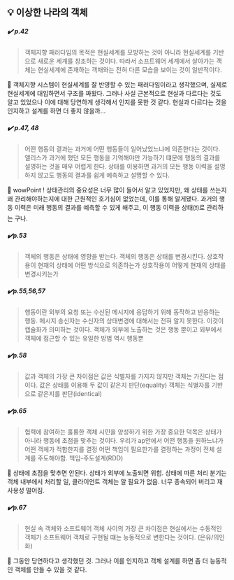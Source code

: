 ## 💡 이상한 나라의 객체

##### ✔️ p.42
> 객체지향 패러다임의 목적은 현실세계를 모방하는 것이 아니라 현실세계를 기반으로 새로운 세계를 창조하는 것이다. 따라서 소프트웨어 세계에서 살아가는 객체는 현실세계에 존재하는 객채와는 전혀 다른 모습을 보이는 것이 일반적이다.

🤔 객체지향 시스템이 현실세계를 잘 반영할 수 있는 패러다임이라고 생각했으며, 실제로 현실세계에 대입하면서 구조를 짜왔다. 그러나 사실 근본적으로 현실과 다르다는 것도 알고 있었으나 이에 대해 당연하게 생각해서 인지를 못한 것 같다. 현실과 다르다는 것을 인지하고 설계를 하면 더 좋지 않을까...

##### ✔️ p.47, 48
> 어떤 행동의 결과는 과거에 어떤 행동들이 일어났었느냐에 의존한다는 것이다.
> 앨리스가 과거에 했던 모든 행동을 기억해야만 가능하기 떄문에 행동의 결과를 설명하는 것을 매우 어렵게 한다.
> 상태를 이용하면 과거의 모든 행동 이력을 설명하지 않고도 행동의 결과를 쉽게 예측하고 설명할 수 있다.

🤔 wowPoint ! 상태관리의 중요성은 너무 많이 들어서 알고 있었지만, 왜 상태를 쓰는지 왜 관리해야하는지에 대한 근원적인 호기심이 없었는데, 이를 통해 알게됐다. 과거의 행동 이력은 미래 행동의 결과를 예측할 수 있게 해주고, 이 행동 이력을 상태(❗)로 관리하는 구나.

##### ✔️p.53
> 객체의 행동은 상태에 영향을 받는다.
> 객체의 행동은 상태를 변경시킨다.
> 상호작용이 현재의 상태에 어떤 방식으로 의존하는가
> 상호작용이 어떻게 현재의 상태를 변경시키는가

##### ✔️p.55,56,57
> 행동이란 외부의 요청 또는 수신된 메시지에 응답하기 위해 동작하고 반응하는 행동.
> 메시지 송신자는 수신자의 상태변경에 대해서는 전혀 알지 못한다. 이것이 캡슐화가 의미하는 것이다.
> 객체가 외부에 노출하는 것은 행동 뿐이고 외부에서 객체에 접근할 수 있는 유일한 방법 역시 행동뿐

##### ✔️p.58
> 값과 객체의 가장 큰 차이점은 값은 식별자를 가지지 않지만 객체는 가진다는 점이다.
> 값은 상태를 이용해 두 값이 같은지 판단(equality)
> 객체는 식별자를 기반으로 같은지를 판단(identical)

##### ✔️p.65
> 협력에 참여하는 훌륭한 객체 시민을 양성하기 위한 가장 중요한 덕목은 상태가 아니라 행동에 초점을 맞추는 것이다. 
> 우리가 ap안에서 어떤 행동을 원하느냐가 어떤 객체가 적합한지를 결정
> 어떤 책임이 필요한가를 결정하는 과정이 전체 설계를 주도해야함.
> 책임-주도설계(RDD)

🤔 상태에 초점을 맞추면 안된다. 상태가 외부에 노출되면 위험. 상태에 따른 처리 분기는 객체 내부에서 처리할 일, 클라이언트 객체는 알 필요가 없음. 너무 종속되어 버리고 재사용성 떨어짐.

##### ✔️p.67
> 현실 속 객체와 소프트웨어 객체 사이의 가장 큰 차이점은 현실에서는 수동적인 객체가 소프트웨어 객체로 구현될 떄는 능동적으로 변한다는 것이다. (은유/의인화)

🤔 그동안 당연하다고 생각했던 것. 그러나 이를 인지하고 객체 설계를 하면 좀 더 능동적인 객체를 만들 수 있을 것 같다.
